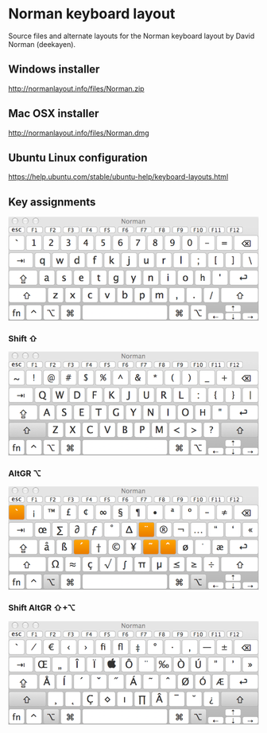 Norman keyboard layout
========================

Source files and alternate layouts for the Norman keyboard layout by David Norman (deekayen).

## Windows installer

http://normanlayout.info/files/Norman.zip

## Mac OSX installer

http://normanlayout.info/files/Norman.dmg

## Ubuntu Linux configuration

https://help.ubuntu.com/stable/ubuntu-help/keyboard-layouts.html

## Key assignments

![Norman](images/norman_mac.png)

### Shift ⇧

![Norman Shift](images/norman_mac_shift.png)

### AltGR ⌥

![Norman AltGr](images/norman_mac_altgr.png)

### Shift AltGR ⇧+⌥

![Norman Shift AltGr](images/norman_mac_shift_altgr.png)
